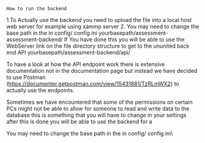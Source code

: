 

			                                                         		How to run the backend

1.To Actually use the backend you need to upload the file into a local host web server for example using xammp server
2. You may need to change the base path in the in config/ config.ini yourbasepath/assessment-assessment-backend/
If You have done this you will be able to use the WebServer link on the file directory structure to get to the ununited back end API yourbasepath/assessment-backend/api/

To have a look at how the API endpoint work there is extensive documentation not in the documentation page but instead we have decided to use Postman (https://documenter.getpostman.com/view/15431881/TzRLmWX2)  to actually use the endpoints.

Sometimes we have encountered that some of the permissions on certain PCs might not be able to allow for someone to read and write data to the database this is something that you will have to change in your settings after this is done you will be able to use the backend for a 

You may need to change the base path in the in config/ config.ini\
